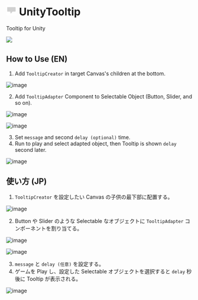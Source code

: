 # <img src="https://github.com/YAVIIGI/UnityTooltip/blob/main/Images/UnityTooltip.png" width=28px> UnityTooltip
 
Tooltip for Unity

<img src="https://user-images.githubusercontent.com/118232419/213920352-cf29b65f-f84d-4979-be87-99e3051e897f.png" width=500px>

## How to Use (EN)
1. Add `TooltipCreator` in target Canvas's children at the bottom.

![image](https://user-images.githubusercontent.com/118232419/213919843-f39c382a-36bd-485f-ab80-3d250382a28f.png)

2. Add `TooltipAdapter` Component to Selectable Object (Button, Slider, and so on).

![image](https://user-images.githubusercontent.com/118232419/213919854-43c94427-6ee7-4d7d-a652-36a7ef02419b.png)

![image](https://user-images.githubusercontent.com/118232419/213919863-e655f655-3af8-4bae-895a-c1f30f760539.png)

3. Set `message` and second `delay (optional)` time.
4. Run to play and select adapted object, then Tooltip is shown `delay` second later.

![image](https://user-images.githubusercontent.com/118232419/213920352-cf29b65f-f84d-4979-be87-99e3051e897f.png)

## 使い方 (JP)
1. `TooltipCreator` を設定したい Canvas の子供の最下部に配置する。

![image](https://user-images.githubusercontent.com/118232419/213919843-f39c382a-36bd-485f-ab80-3d250382a28f.png)

2. Button や Slider のような Selectable なオブジェクトに `TooltipAdapter` コンポーネントを割り当てる。

![image](https://user-images.githubusercontent.com/118232419/213919854-43c94427-6ee7-4d7d-a652-36a7ef02419b.png)

![image](https://user-images.githubusercontent.com/118232419/213919863-e655f655-3af8-4bae-895a-c1f30f760539.png)

3. `message` と `delay (任意)` を設定する。
4. ゲームを Play し、設定した Selectable オブジェクトを選択すると  `delay` 秒後に Tooltip が表示される。

![image](https://user-images.githubusercontent.com/118232419/213920352-cf29b65f-f84d-4979-be87-99e3051e897f.png)
